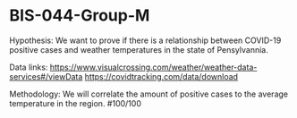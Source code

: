 # BIS-044-Group-M
Hypothesis: We want to prove if there is a relationship between COVID-19 positive cases and weather temperatures in the state of Pensylvannia.

Data links: 
https://www.visualcrossing.com/weather/weather-data-services#/viewData
https://covidtracking.com/data/download

Methodology: We will correlate the amount of positive cases to the average temperature in the region. 
#100/100
